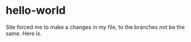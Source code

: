 # hello-world

Site forced me to make a changes in my file, to the branches not be the same. Here is.
